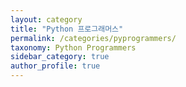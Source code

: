 ```yaml
---
layout: category
title: "Python 프로그래머스"
permalink: /categories/pyprogrammers/
taxonomy: Python Programmers
sidebar_category: true
author_profile: true
---
```

